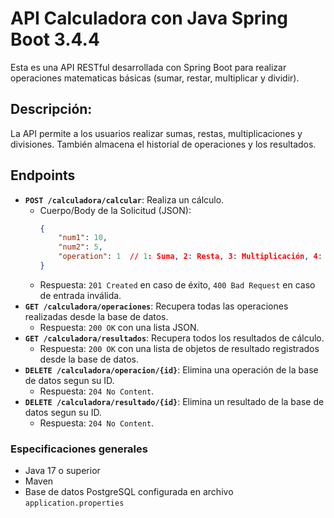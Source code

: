 # API Calculadora con Java Spring Boot 3.4.4

Esta es una API RESTful desarrollada con Spring Boot para realizar operaciones matematicas básicas (sumar, restar, multiplicar y dividir).

## Descripción:

La API permite a los usuarios realizar sumas, restas, multiplicaciones y divisiones. También almacena el historial de operaciones y los resultados.

## Endpoints

* **`POST /calculadora/calcular`**: Realiza un cálculo.
    * Cuerpo/Body de la Solicitud (JSON):
        ```json
        {
            "num1": 10,
            "num2": 5,
            "operation": 1  // 1: Suma, 2: Resta, 3: Multiplicación, 4: División
        }
        ```
    * Respuesta: `201 Created` en caso de éxito, `400 Bad Request` en caso de entrada inválida.
* **`GET /calculadora/operaciones`**: Recupera todas las operaciones realizadas desde la base de datos.
    * Respuesta: `200 OK` con una lista JSON.
* **`GET /calculadora/resultados`**: Recupera todos los resultados de cálculo.
    * Respuesta: `200 OK` con una lista de objetos de resultado registrados desde la base de datos.
* **`DELETE /calculadora/operacion/{id}`**: Elimina una operación de la base de datos segun su ID.
    * Respuesta: `204 No Content`.
* **`DELETE /calculadora/resultado/{id}`**: Elimina un resultado de la base de datos segun su ID.
    * Respuesta: `204 No Content`.

### Especificaciones generales

* Java 17 o superior
* Maven
* Base de datos PostgreSQL configurada en archivo `application.properties`
